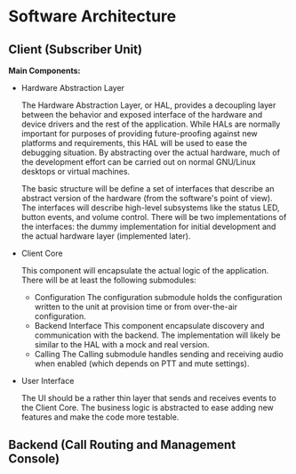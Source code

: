 Software Architecture
=====================

Client (Subscriber Unit)
------------------------

**Main Components:**

* Hardware Abstraction Layer

    The Hardware Abstraction Layer, or HAL, provides a decoupling layer between the behavior and exposed interface of the hardware and device drivers and the rest of the application. While HALs are normally important for purposes of providing future-proofing against new platforms and requirements, this HAL will be used to ease the debugging situation. By abstracting over the actual hardware, much of the development effort can be carried out on normal GNU/Linux desktops or virtual machines.

    The basic structure will be define a set of interfaces that describe an abstract version of the hardware (from the software's point of view). The interfaces will describe high-level subsystems like the status LED, button events, and volume control. There will be two implementations of the interfaces: the dummy implementation for initial development and the actual hardware layer (implemented later).
* Client Core

    This component will encapsulate the actual logic of the application. There will be at least the following submodules:
    * Configuration
        The configuration submodule holds the configuration written to the unit at provision time or from over-the-air configuration.
    * Backend Interface
        This component encapsulate discovery and communication with the backend. The implementation will likely be similar to the HAL with a mock and real version.
    * Calling
        The Calling submodule handles sending and receiving audio when enabled (which depends on PTT and mute settings).
* User Interface

    The UI should be a rather thin layer that sends and receives events to the Client Core. The business logic is abstracted to ease adding new features and make the code more testable.

Backend (Call Routing and Management Console)
---------------------------------------------